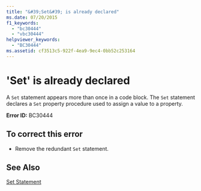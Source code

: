 ```yaml
---
title: "&#39;Set&#39; is already declared"
ms.date: 07/20/2015
f1_keywords: 
  - "bc30444"
  - "vbc30444"
helpviewer_keywords: 
  - "BC30444"
ms.assetid: cf3513c5-922f-4ea9-9ec4-0bb52c253164
---
```

# &#39;Set&#39; is already declared
A `Set` statement appears more than once in a code block. The `Set` statement declares a `Set` property procedure used to assign a value to a property.  
  
 **Error ID:** BC30444  
  
## To correct this error  
  
- Remove the redundant `Set` statement.  
  
## See Also  
 [Set Statement](../../visual-basic/language-reference/statements/set-statement.md)
